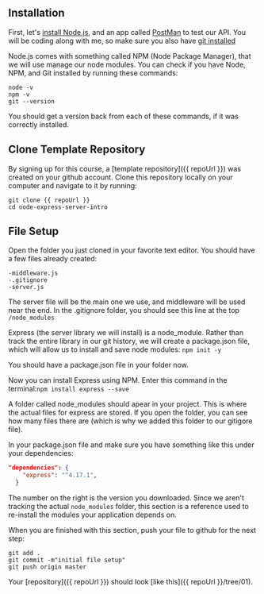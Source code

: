 ## Installation   

First, let's [install Node.js](https://nodejs.org/en/download/), and an app called [PostMan](https://www.getpostman.com/downloads/) to test our API. You will be coding along with me, so make sure you also have [git installed](https://git-scm.com/book/en/v2/Getting-Started-Installing-Git)

Node.js comes with something called NPM (Node Package Manager), that we will use manage our node modules. You can check if you have Node, NPM, and Git installed by running these commands:
```
node -v
npm -v
git --version
```
You should get a version back from each of these commands, if it was correctly installed.

## Clone Template Repository
By signing up for this course, a [template repository]({{ repoUrl }}) was created on your github account. Clone this repository locally on your computer and navigate to it by running:
```
git clone {{ repoUrl }}
cd node-express-server-intro
```
## File Setup
Open the folder you just cloned in your favorite text editor.
You should have a few files already created:
```
-middleware.js
-.gitignore
-server.js
```
The server file will be the main one we use, and middleware will be used near the end. In the .gitignore folder, you should see this line at the top `/node_modules`

Express (the server library we will install) is a node_module. Rather than track the entire library in our git history, we will create a package.json file, which will allow us to install and save node modules: `npm init -y`

You should have a package.json file in your folder now. 

Now you can install Express using NPM. Enter this command in the terminal:`npm install express --save`

A folder called node_modules should apear in your project. This is where the actual files for express are stored. If you open the folder, you can see how many files there are (which is why we added this folder to our gitigore file). 

In your package.json file and make sure you have something like this under your dependencies:
```json
"dependencies": {
    "express": "^4.17.1",
  }
```
The number on the right is the version you downloaded. Since we aren't tracking the actual `node_modules` folder, this section is a reference used to re-install the modules your application depends on.

When you are finished with this section, push your file to github for the next step:
```
git add .
git commit -m"initial file setup"
git push origin master
```

Your [repository]({{ repoUrl }}) should look [like this]({{ repoUrl }}/tree/01).

